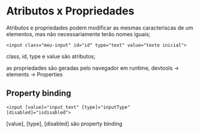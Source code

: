 # Atributos x Propriedades

Atributos e propriedades podem modificar as mesmas caracteriscas de um elementos, mas não necessariamente terão nomes iguais;

 ```<input class="meu-input" id="id" type="text" value="texto inicial">```
        
class, id, type e value são atributos;

as propriedades são geradas pelo navegador em runtime, devtools -> elements -> Properties

## Property binding

```<input [value]="input_text" [type]="inputType" [disabled]="isdisabled">```

[value], [type], [disabled]  são property binding




